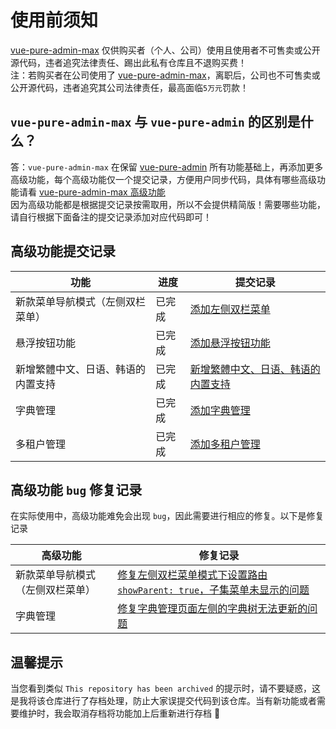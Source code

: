 # 使用前须知

[vue-pure-admin-max](https://github.com/xiaoxian521/vue-pure-admin-max) 仅供购买者（个人、公司）使用且使用者不可售卖或公开源代码，违者追究法律责任、踢出此私有仓库且不退购买费！  
注：若购买者在公司使用了 [vue-pure-admin-max](https://github.com/xiaoxian521/vue-pure-admin-max)，离职后，公司也不可售卖或公开源代码，违者追究其公司法律责任，最高面临`5万元`罚款！

## `vue-pure-admin-max` 与 `vue-pure-admin` 的区别是什么？

答：`vue-pure-admin-max` 在保留 [vue-pure-admin](https://github.com/pure-admin/vue-pure-admin) 所有功能基础上，再添加更多高级功能，每个高级功能仅一个提交记录，方便用户同步代码，具体有哪些高级功能请看 [vue-pure-admin-max 高级功能](https://github.com/pure-admin/vue-pure-admin-max?tab=readme-ov-file#vue-pure-admin-max-%E4%B8%8E-vue-pure-admin-%E7%9A%84%E5%8C%BA%E5%88%AB%E6%98%AF%E5%A6%82%E4%BD%95%E6%8B%A5%E6%9C%89-max-%E7%89%88%E6%9C%AC)  
因为高级功能都是根据提交记录按需取用，所以不会提供精简版！需要哪些功能，请自行根据下面备注的提交记录添加对应代码即可！

## 高级功能提交记录

| **功能**                           | **进度** | 提交记录                                                                                                                                |
| ---------------------------------- | -------- | --------------------------------------------------------------------------------------------------------------------------------------- |
| 新款菜单导航模式（左侧双栏菜单）   | 已完成   | [添加左侧双栏菜单](https://github.com/xiaoxian521/vue-pure-admin-max/commit/d7c3193fcd847f32d77ce96df3e6a8dd7e10adaa)                   |
| 悬浮按钮功能                       | 已完成   | [添加悬浮按钮功能](https://github.com/xiaoxian521/vue-pure-admin-max/commit/1448871cba52044ca379ca1affe355231736b6ad)                   |
| 新增繁體中文、日语、韩语的内置支持 | 已完成   | [新增繁體中文、日语、韩语的内置支持](https://github.com/xiaoxian521/vue-pure-admin-max/commit/c6eadaada65d774d9eb9f0d1108355d83a29c653) |
| 字典管理                           | 已完成   | [添加字典管理](https://github.com/xiaoxian521/vue-pure-admin-max/commit/d25cc87f5f959a5d7ab84ffd55b37104b4a26923)                       |
| 多租户管理                         | 已完成   | [添加多租户管理](https://github.com/xiaoxian521/vue-pure-admin-max/commit/2098e330be672222ce4dd1cc0c769b56479cf550)                     |

## 高级功能 `bug` 修复记录

在实际使用中，高级功能难免会出现 `bug`，因此需要进行相应的修复。以下是修复记录

| **高级功能**                     | **修复记录**                                                                                                                                                                |
| -------------------------------- | --------------------------------------------------------------------------------------------------------------------------------------------------------------------------- |
| 新款菜单导航模式（左侧双栏菜单） | [修复左侧双栏菜单模式下设置路由`showParent: true`，子集菜单未显示的问题](https://github.com/xiaoxian521/vue-pure-admin-max/commit/bad9474f857157cedaec21a155317921d920b250) |
| 字典管理                         | [修复字典管理页面左侧的字典树无法更新的问题](https://github.com/xiaoxian521/vue-pure-admin-max/commit/159aa0b9a127bf15c6c48defc7262da8383205ff)                             |

## 温馨提示

当您看到类似 `This repository has been archived` 的提示时，请不要疑惑，这是我将该仓库进行了存档处理，防止大家误提交代码到该仓库。当有新功能或者需要维护时，我会取消存档将功能加上后重新进行存档 🙏
